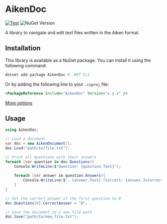 # AikenDoc
[![Test](https://github.com/S0Ale/AikenDocument/actions/workflows/test.yml/badge.svg)](https://github.com/S0Ale/AikenDocument/actions/workflows/test.yml) ![NuGet Version](https://img.shields.io/nuget/v/AikenDoc)

A library to navigate and edit text files written in the Aiken format.

## Installation

This library is available as a NuGet package. You can install it using the following command:

```bash
dotnet add package AikenDoc # .NET CLI
```
Or by adding the following line to your `.csproj` file:
```xml
<PackageReference Include="AikenDoc" Version="x.y.z" />
```
[More options](https://www.nuget.org/packages/AikenDoc/)

## Usage

```csharp
using AikenDoc;

// Load a document
var doc = new AikenDocument();
doc.Load("path/to/file.txt");

// Print all questions with their answers
foreach (var question in doc.Questions){
    Console.WriteLine($"Question: {question.Text}");
    
    foreach (var answer in question.Answers){
        Console.WriteLine($"- {answer.Text} (Correct: {answer.IsCorrect})");
    }
}

// Set the correct answer of the first question to B
doc.Questions[0].CorrectAnswer = "B";

// Save the document to a new file path
doc.Save("path/to/new_file.txt");
